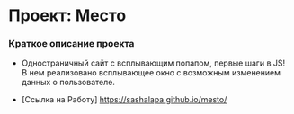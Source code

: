 # Проект: Место

### Краткое описание проекта

* Одностраничный сайт с всплывающим попапом, первые шаги в JS! В нем реализовано всплывающее окно с возможным изменением данных о пользователе.

* [Ссылка на Работу] https://sashalapa.github.io/mesto/